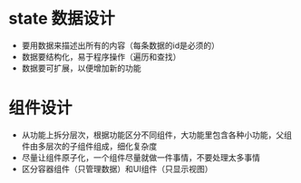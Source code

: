 # state 数据设计
- 要用数据来描述出所有的内容（每条数据的id是必须的）
- 数据要结构化，易于程序操作（遍历和查找）
- 数据要可扩展，以便增加新的功能

# 组件设计
- 从功能上拆分层次，根据功能区分不同组件，大功能里包含各种小功能，父组件由多层次的子组件组成，细化复杂度
- 尽量让组件原子化，一个组件尽量就做一件事情，不要处理太多事情
- 区分容器组件（只管理数据）和UI组件（只显示视图）